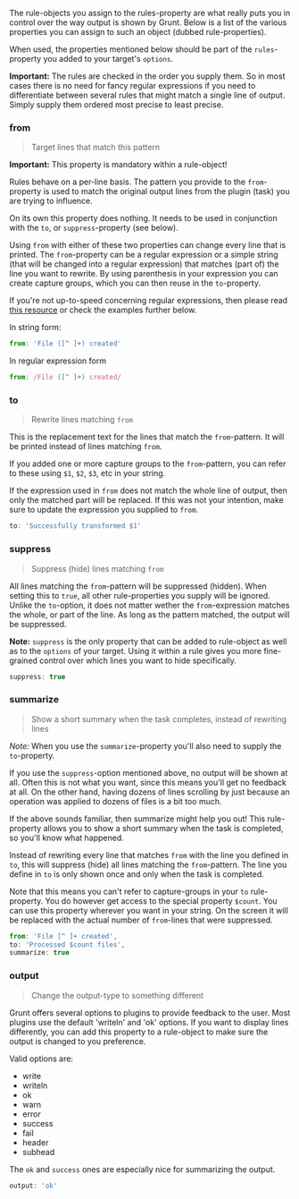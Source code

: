 The rule-objects you assign to the rules-property are what really puts you in control over the way output is shown by Grunt. Below is a list of the various properties you can assign to such an object (dubbed rule-properties).

When used, the properties mentioned below should be part of the `rules`-property you added to your target's `options`.

**Important:** The rules are checked in the order you supply them. So in most cases there is no need for fancy regular expressions if you need to differentiate between several rules that might match a single line of output. Simply supply them ordered most precise to least precise.

### from
> Target lines that match this pattern

**Important:** This property is mandatory within a rule-object!

Rules behave on a per-line basis. The pattern you provide to the `from`-property is used to match the original output lines from the plugin (task) you are trying to influence. 

On its own this property does nothing. It needs to be used in conjunction with the `to`, or `suppress`-property (see below).

Using `from` with either of these two properties can change every line that is printed. The `from`-property can be a regular expression or a simple string (that will be changed into a regular expression) that matches (part of) the line you want to rewrite. By using parenthesis in your expression you can create capture groups, which you can then reuse in the `to`-property.

If you're not up-to-speed concerning regular expressions, then please read [this resource](https://developer.mozilla.org/en/docs/Web/JavaScript/Guide/Regular_Expressions) or check the examples further below.

In string form:
```js
from: 'File ([^ ]+) created'
```

In regular expression form
```js
from: /File ([^ ]+) created/
```

### to
> Rewrite lines matching `from`

This is the replacement text for the lines that match the `from`-pattern. It will be printed instead of lines matching `from`.

If you added one or more capture groups to the `from`-pattern, you can refer to these using `$1`, `$2`, `$3`, etc in your string.

If the expression used in `from` does not match the whole line of output, then only the matched part will be replaced. If this was not your intention, make sure to update the expression you supplied to `from`.

```js
to: 'Successfully transformed $1'
```

### suppress
> Suppress (hide) lines matching `from`

All lines matching the `from`-pattern will be suppressed (hidden). When setting this to `true`, all other rule-properties you supply will be ignored. Unlike the `to`-option, it does not matter wether the `from`-expression matches the whole, or part of the line. As long as the pattern matched, the output will be suppressed.

**Note:** `suppress` is the only property that can be added to rule-object as well as to the `options` of your target. Using it within a rule gives you more fine-grained control over which lines you want to hide specifically.

```js
suppress: true
```

### summarize
> Show a short summary when the task completes, instead of rewriting lines

*Note:* When you use the `summarize`-property you'll also need to supply the `to`-property.

If you use the `suppress`-option mentioned above, no output will be shown at all. Often this is not what you want, since this means you'll get no feedback at all. On the other hand, having dozens of lines scrolling by just because an operation was applied to dozens of files is a bit too much.

If the above sounds familiar, then summarize might help you out! This rule-property allows you to show a short summary when the task is completed, so you'll know what happened.

Instead of rewriting every line that matches `from` with the line you defined in `to`, this will suppress (hide) all lines matching the `from`-pattern. The line you define in `to` is only shown once and only when the task is completed.

Note that this means you can't refer to capture-groups in your `to` rule-property. You do however get access to the special property `$count`. You can use this property wherever you want in your string. On the screen it will be replaced with the actual number of `from`-lines that were suppressed.

```js
from: 'File [^ ]+ created',
to: 'Processed $count files',
summarize: true
```

### output
> Change the output-type to something different

Grunt offers several options to plugins to provide feedback to the user. Most plugins use the default 'writeln' and 'ok' options. If you want to display lines differently, you can add this property to a rule-object to make sure the output is changed to you preference.

Valid options are:

- write
- writeln
- ok
- warn
- error
- success
- fail
- header
- subhead

The `ok` and `success` ones are especially nice for summarizing the output.

```js
output: 'ok'
```